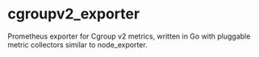 # cgroupv2_exporter
Prometheus exporter for Cgroup v2 metrics, written in Go with pluggable metric collectors similar to node_exporter.
